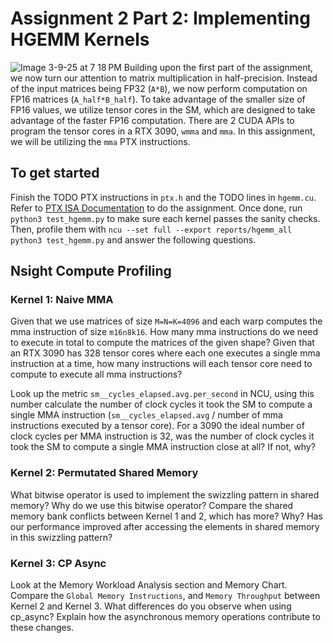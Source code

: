 # Assignment 2 Part 2: Implementing HGEMM Kernels
![Image 3-9-25 at 7 18 PM](https://github.com/user-attachments/assets/3f073ecf-fb7f-44e4-a0cc-18900870d03d)
Building upon the first part of the assignment, we now turn our attention to matrix multiplication in half-precision. Instead of the input matrices being FP32 (`A*B`), we now perform computation on FP16 matrices (`A_half*B_half`). To take advantage of the smaller size of FP16 values, we utilize tensor cores in the SM, which are designed to take advantage of the faster FP16 computation. There are 2 CUDA APIs to program the tensor cores in a RTX 3090, `wmma` and `mma`. In this assignment, we will be utilizing the `mma` PTX instructions. 

## To get started
Finish the TODO PTX instructions in `ptx.h` and the TODO lines in `hgemm.cu`. Refer to [PTX ISA Documentation](https://docs.nvidia.com/cuda/parallel-thread-execution/#instructions) to do the assignment. Once done, run `python3 test_hgemm.py` to make sure each kernel passes the sanity checks. Then, profile them with `ncu --set full --export reports/hgemm_all python3 test_hgemm.py` and answer the following questions.

## Nsight Compute Profiling
### Kernel 1: Naive MMA
Given that we use matrices of size `M=N=K=4096` and each warp computes the mma instruction of size `m16n8k16`. How many mma instructions do we need to execute in total to compute the matrices of the given shape? Given that an RTX 3090 has 328 tensor cores where each one executes a single mma instruction at a time, how many instructions will each tensor core need to compute to execute all mma instructions? 

Look up the metric `sm__cycles_elapsed.avg.per_second` in NCU, using this number calculate the number of clock cycles it took the SM to compute a single MMA instruction (`sm__cycles_elapsed.avg` / number of mma instructions executed by a tensor core). For a 3090 the ideal number of clock cycles per MMA instruction is 32, was the number of clock cycles it took the SM to compute a single MMA instruction close at all? If not, why?

### Kernel 2: Permutated Shared Memory
What bitwise operator is used to implement the swizzling pattern in shared memory? Why do we use this bitwise operator? Compare the shared memory bank conflicts between Kernel 1 and 2, which has more? Why? Has our performance improved after accessing the elements in shared memory in this swizzling pattern?

### Kernel 3: CP Async
Look at the Memory Workload Analysis section and Memory Chart. \
Compare the `Global Memory Instructions`, and `Memory Throughput` between Kernel 2 and Kernel 3. What differences do you observe when using cp_async? Explain how the asynchronous memory operations contribute to these changes.
